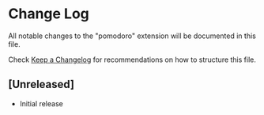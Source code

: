 # Change Log
All notable changes to the "pomodoro" extension will be documented in this file.

Check [Keep a Changelog](http://keepachangelog.com/) for recommendations on how to structure this file.

## [Unreleased]
- Initial release